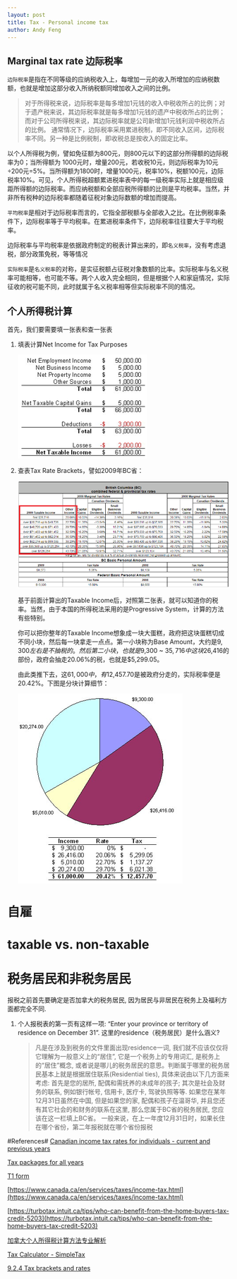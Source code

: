 ```yaml
---
layout: post
title: Tax - Personal income tax 
author: Andy Feng
---
```


## Marginal tax rate 边际税率
`边际税率`是指在不同等级的应纳税收入上，每增加一元的收入所增加的应纳税数额，也就是增加这部分收入所纳税额同增加收入之间的比例。

> 对于所得税来说，边际税率是每多增加1元钱的收入中税收所占的比例；对于遗产税来说，其边际税率就是每多增加1元钱的遗产中税收所占的比例；而对于公司所得税来说，其边际税率就是公司新增加1元钱利润中税收所占的比例。
> 通常情况下，边际税率采用累进税制，即不同收入区间，边际税率不同。另一种是比例税制，即收税总是按收入的固定比率。

以个人所得税为例，譬如免征额为800元，则800元以下的这部分所得额的边际税率为0；当所得额为 1000元时，增量200元，若收税10元，则边际税率为10元÷200元=5%。当所得额为1800时，增量1000元，税率10%，税额100元，边际税率10%。可见，个人所得税超额累进税率表中的每一级税率实际上就是相应级距所得额的边际税率。而应纳税额和全部应税所得额的比则是平均税率。当然，并非所有税种的边际税率都随着征税对象边际数额的增加而提高。

`平均税率`是相对于边际税率而言的，它指全部税额与全部收入之比。在比例税率条件下，边际税率等于平均税率。在累进税率条件下，边际税率往往要大于平均税率。

边际税率与平均税率是依据政府制定的税表计算出来的，即`名义税率`，没有考虑退税，部分政策免税，等等情况

`实际税率`是`名义税率`的对称，是实征税额占征税对象数额的比率。实际税率与名义税率可能相等，也可能不等。两个人收入完全相同，但是根据个人和家庭情况，实际征收的税可能不同，此时就属于名义税率相等但实际税率不同的情况。

## 个人所得税计算
首先，我们要需要填一张表和查一张表

1. 填表计算Net Income for Tax Purposes

	![](/images/posts/20200106-tax-10.jpg)

1. 查表Tax Rate Brackets，譬如2009年BC省：

	![](/images/posts/2019200406-tax-8.png)

	基于前面计算出的Taxable Income后，对照第二张表，就可以知道你的税率。当然，由于本国的所得税法采用的是Progressive System，计算的方法有些特别。

	你可以把你整年的Taxable Income想象成一块大蛋糕，政府把这块蛋糕切成不同小块，然后每一块拿走一点点。第一小块称为Base Amount，大约是$9,300左右是不抽税的。然后第二小块，也就是$9,300 ~ $35,716中这块$26,416的部份，政府会抽走20.06%的税，也就是$5,299.05。

	由此类推下去，这$61,000中，有$12,457.70是被政府分走的，实际税率便是20.42%。下图是分块计算细节：

	![](/images/posts/20200106-tax-11.jpg)

# 自雇

# taxable vs. non-taxable

# 税务居民和非税务居民
报税之前首先要确定是否加拿大的税务居民, 因为居民与非居民在税务上及福利方面都完全不同.

1. 个人报税表的第一页有这样一项: “Enter your province or territory of residence on December 31”. 这里的residence（税务居民）是什么涵义?

	> 凡是在涉及到税务的文件里面出现residence一词, 我们就不应该仅仅将它理解为一般意义上的“居住”, 它是一个税务上的专用词汇, 是税务上的“居住”概念, 或者说是哪儿的税务居民的意思。判断属于哪里的税务居民基本上就是根据居住联系(Residential ties), 具体来说由以下几方面来考虑: 首先是您的居所, 配偶和需抚养的未成年的孩子; 其次是社会及财务的联系, 例如银行帐号, 信用卡, 医疗卡, 驾驶执照等等. 如果您在某年12月31日虽然在中国, 但是如果您的家, 配偶和孩子在温哥华, 并且您还有其它社会的和财务的联系在这里, 那么您属于BC省的税务居民, 您应该在这一栏填上BC省。
	> 一般来说，在上一年度12月31日时，如果长住在哪个省份，第二年报税就在哪个省份报税


#References#
[Canadian income tax rates for individuals - current and previous years](https://www.canada.ca/en/revenue-agency/services/tax/individuals/frequently-asked-questions-individuals/canadian-income-tax-rates-individuals-current-previous-years.html)

[Tax packages for all years](https://www.canada.ca/en/revenue-agency/services/forms-publications/tax-packages-years.html)

[T1 form](https://www.canada.ca/content/dam/cra-arc/formspubs/pbg/5006-r/5006-r-18e.pdf)

[https://www.canada.ca/en/services/taxes/income-tax.html](https://www.canada.ca/en/services/taxes/income-tax.html)

[https://turbotax.intuit.ca/tips/who-can-benefit-from-the-home-buyers-tax-credit-5203](https://turbotax.intuit.ca/tips/who-can-benefit-from-the-home-buyers-tax-credit-5203)

[加拿大个人所得税计算方法专业解析](https://www.juwai.com/news/131471.htm)

[Tax Calculator - SimpleTax](https://simpletax.ca/calculator)

[9.2.4 Tax brackets and rates](https://www.canada.ca/en/financial-consumer-agency/services/financial-toolkit/taxes-quebec/taxes-quebec-2/5.html)